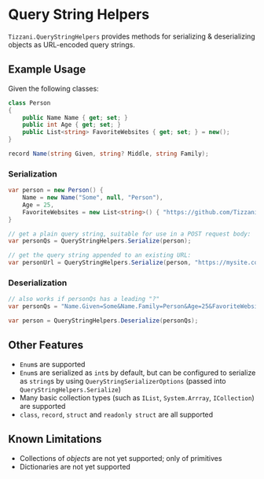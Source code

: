 # Query String Helpers

`Tizzani.QueryStringHelpers` provides methods for serializing & deserializing objects as URL-encoded query strings.

## Example Usage

Given the following classes:

```c#
class Person
{
    public Name Name { get; set; }
    public int Age { get; set; }
    public List<string> FavoriteWebsites { get; set; } = new();
}

record Name(string Given, string? Middle, string Family);
```

### Serialization

```c#
var person = new Person() {
    Name = new Name("Some", null, "Person"),
    Age = 25,
    FavoriteWebsites = new List<string>() { "https://github.com/Tizzani" }
}

// get a plain query string, suitable for use in a POST request body:
var personQs = QueryStringHelpers.Serialize(person);

// get the query string appended to an existing URL:
var personUrl = QueryStringHelpers.Serialize(person, "https://mysite.com/directory/search");
```

### Deserialization

```c#
// also works if personQs has a leading "?"
var personQs = "Name.Given=Some&Name.Family=Person&Age=25&FavoriteWebsites=https%3A%2F%2Fgithub.com%2FTizzani";

var person = QueryStringHelpers.Deserialize(personQs);
```

## Other Features

* `Enum`s are supported
* `Enum`s are serialized as `int`s by default, but can be configured to serialize as `string`s by using `QueryStringSerializerOptions` (passed into `QueryStringHelpers.Serialize`)
* Many basic collection types (such as `IList`, `System.Arrray`, `ICollection`) are supported
* `class`, `record`, `struct` and `readonly struct` are all supported

## Known Limitations

* Collections of *objects* are not yet supported; only of primitives
* Dictionaries are not yet supported



